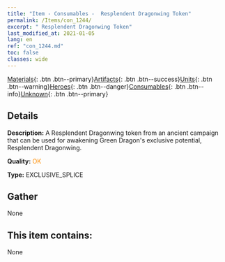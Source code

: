 ```yaml
---
title: "Item - Consumables -  Resplendent Dragonwing Token"
permalink: /Items/con_1244/
excerpt: " Resplendent Dragonwing Token"
last_modified_at: 2021-01-05
lang: en
ref: "con_1244.md"
toc: false
classes: wide
---
```

 [Materials](/Items/){: .btn .btn--primary}[Artifacts](/Items/Artifacts/){: .btn .btn--success}[Units](/Items/Units/){: .btn .btn--warning}[Heroes](/Items/Heroes/){: .btn .btn--danger}[Consumables](/Items/Consumables/){: .btn .btn--info}[Unknown](/Items/Unknown/){: .btn .btn--primary}

## Details
 **Description:** A Resplendent Dragonwing token from an ancient campaign that can be used for awakening Green Dragon's exclusive potential, Resplendent Dragonwing.

 **Quality:** <span style="color: #FF8C00">OK</span>

 **Type:** EXCLUSIVE_SPLICE

## Gather

  None

## This item contains:

  None

